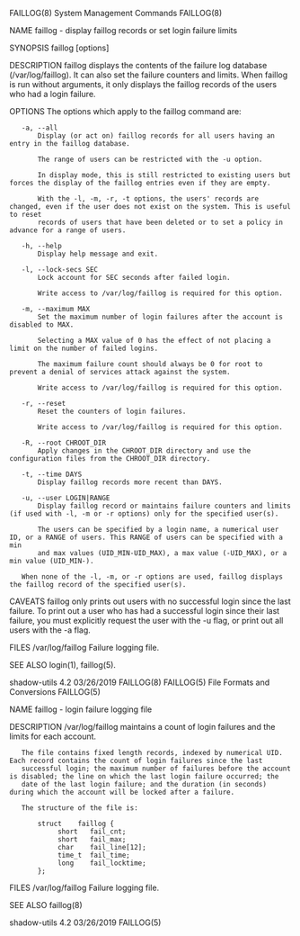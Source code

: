 FAILLOG(8)                                                  System Management Commands                                                  FAILLOG(8)

NAME
       faillog - display faillog records or set login failure limits

SYNOPSIS
       faillog [options]

DESCRIPTION
       faillog displays the contents of the failure log database (/var/log/faillog). It can also set the failure counters and limits. When faillog
       is run without arguments, it only displays the faillog records of the users who had a login failure.

OPTIONS
       The options which apply to the faillog command are:

       -a, --all
           Display (or act on) faillog records for all users having an entry in the faillog database.

           The range of users can be restricted with the -u option.

           In display mode, this is still restricted to existing users but forces the display of the faillog entries even if they are empty.

           With the -l, -m, -r, -t options, the users' records are changed, even if the user does not exist on the system. This is useful to reset
           records of users that have been deleted or to set a policy in advance for a range of users.

       -h, --help
           Display help message and exit.

       -l, --lock-secs SEC
           Lock account for SEC seconds after failed login.

           Write access to /var/log/faillog is required for this option.

       -m, --maximum MAX
           Set the maximum number of login failures after the account is disabled to MAX.

           Selecting a MAX value of 0 has the effect of not placing a limit on the number of failed logins.

           The maximum failure count should always be 0 for root to prevent a denial of services attack against the system.

           Write access to /var/log/faillog is required for this option.

       -r, --reset
           Reset the counters of login failures.

           Write access to /var/log/faillog is required for this option.

       -R, --root CHROOT_DIR
           Apply changes in the CHROOT_DIR directory and use the configuration files from the CHROOT_DIR directory.

       -t, --time DAYS
           Display faillog records more recent than DAYS.

       -u, --user LOGIN|RANGE
           Display faillog record or maintains failure counters and limits (if used with -l, -m or -r options) only for the specified user(s).

           The users can be specified by a login name, a numerical user ID, or a RANGE of users. This RANGE of users can be specified with a min
           and max values (UID_MIN-UID_MAX), a max value (-UID_MAX), or a min value (UID_MIN-).

       When none of the -l, -m, or -r options are used, faillog displays the faillog record of the specified user(s).

CAVEATS
       faillog only prints out users with no successful login since the last failure. To print out a user who has had a successful login since
       their last failure, you must explicitly request the user with the -u flag, or print out all users with the -a flag.

FILES
       /var/log/faillog
           Failure logging file.

SEE ALSO
       login(1), faillog(5).

shadow-utils 4.2                                                    03/26/2019                                                          FAILLOG(8)
FAILLOG(5)                                                 File Formats and Conversions                                                 FAILLOG(5)

NAME
       faillog - login failure logging file

DESCRIPTION
       /var/log/faillog maintains a count of login failures and the limits for each account.

       The file contains fixed length records, indexed by numerical UID. Each record contains the count of login failures since the last
       successful login; the maximum number of failures before the account is disabled; the line on which the last login failure occurred; the
       date of the last login failure; and the duration (in seconds) during which the account will be locked after a failure.

       The structure of the file is:

           struct    faillog {
                short   fail_cnt;
                short   fail_max;
                char    fail_line[12];
                time_t  fail_time;
                long    fail_locktime;
           };

FILES
       /var/log/faillog
           Failure logging file.

SEE ALSO
       faillog(8)

shadow-utils 4.2                                                    03/26/2019                                                          FAILLOG(5)
